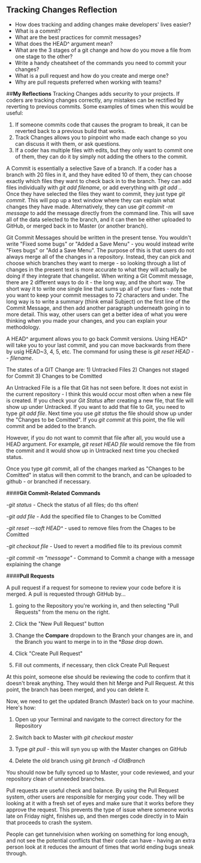 ## Tracking Changes Reflection

- How does tracking and adding changes make developers' lives easier?
- What is a commit?
- What are the best practices for commit messages?
- What does the HEAD^ argument mean?
- What are the 3 stages of a git change and how do you move a file from one stage to the other?
- Write a handy cheatsheet of the commands you need to commit your changes?
- What is a pull request and how do you create and merge one?
- Why are pull requests preferred when working with teams?


##**My Reflections**
Tracking Changes adds security to your projects. If coders are tracking changes correctly, any mistakes can be rectified by reverting to previous commits. Some examples of times when this would be useful:

1) If someone commits code that causes the program to break, it can be reverted back to a previous build that works. 
2) Track Changes allows you to pinpoint who made each change so you can discuss it with them, or ask questions.
3) If a coder has multiple files with edits, but they only want to commit one of them, they can do it by simply not adding the others to the commit. 

A Commit is essentially a selective Save of a branch. If a coder has a branch with 20 files in it, and they have edited 10 of them, they can choose exactly which files they want to check back in to the branch. They can add files individually with *git add filename*, or add everything with *git add .*. Once they have selected the files they want to commit, they just type *git commit*. This will pop up a text window where they can explain what changes they have made. Alternatively, they can use *git commit -m message* to add the message directly from the command line. This will save all of the data selected to the branch, and it can then be either uploaded to GitHub, or merged back in to Master (or another branch).

Git Commit Messages should be written in the present tense. You wouldn't write "Fixed some bugs" or "Added a Save Menu" - you would instead write "Fixes bugs" or "Add a Save Menu". The purpose of this is that users do not always merge all of the changes in a repository. Instead, they can pick and choose which branches they want to merge - so looking through a list of changes in the present text is more accurate to what they will actually be doing if they integrate that changelist. When writing a Git Commit message, there are 2 different ways to do it - the long way, and the short way. The short way it to write one single line that sums up all of your fixes - note that you want to keep your commit messages to 72 characters and under. The long way is to write a summary (think email Subject) on the first line of the Commit Message, and then add another paragraph underneath going in to more detail. This way, other users can get a better idea of what you were thinking when you made your changes, and you can explain your methodology. 

A HEAD^ argument allows you to go back Commit versions. Using HEAD^ will take you to your last commit, and you can move backwards from there by usig HEAD~3, 4, 5, etc. The command for using these is *git reset HEAD -- filename*. 

The states of a GIT Change are:
	1) Untracked Files
	2) Changes not staged for Commit
	3) Changes to be Comitted

An Untracked File is a file that Git has not seen before. It does not exist in the current repository - I think this would occur most often when a new file is created. If you check your *Git Status* after creating a new file, that file will show up under Untracked. If you want to add that file to Git, you need to type *git add file*. Next time you use *git status* the file should show up under the "Changes to be Comitted". If you *git commit* at this point, the file will commit and be added to the branch. 

However, if you do not want to commit that file after all, you would use a HEAD argument. For example, *git reset HEAD file* would remove the file from the commit and it would show up in Untracked next time you checked status. 

Once you type *git commit*, all of the changes marked as "Changes to be Comitted" in status will then commit to the branch, and can be uploaded to github - or branched if necessary. 

####**Git Commit-Related Commands**

*-git status* - Check the status of all files; do ths often!

*-git add file* - Add the specified file to Changes to be Comitted

*-git reset --soft HEAD^* - used to remove files from the Chages to be Comitted

*-git checkout file* - Used to revert a modified file to its previous commit

*-git commit -m "message"* - Command to Commit a change with a message explaining the change


####**Pull Requests**

A pull request if a request for someone to review your code before it is merged. A pull is requested through GitHub by...

1)  going to the Repository you're working in, and then selecting "Pull Requests" from the menu on the right. 

2) Click the "New Pull Request" button

3) Change the **Compare** dropdown to the Branch your changes are in, and the Branch you want to merge in to in the **Base* drop down. 

4) Click "Create Pull Request"

5) Fill out comments, if necessary, then click Create Pull Request


At this point, someone else should be reviewing the code to confirm that it doesn't break anything. They would then hit Merge and Pull Request. At this point, the branch has been merged, and you can delete it. 

Now, we need to get the updated Branch (Master) back on to your machine. Here's how:

1) Open up your Terminal and navigate to the correct directory for the Repository

2) Switch back to Master with *git checkout master*

3) Type *git pull* - this will syn you up with the Master changes on GitHub

4) Delete the old branch using *git branch -d OldBranch*


You should now be fully synced up to Master, your code reviewed, and your repository clean of unneeded branches. 

Pull requests are useful check and balance. By using the Pull Request system, other users are responsible for merging your code. They will be looking at it with a fresh set of eyes and make sure that it works before they approve the request. This prevents the type of issue where someone works late on Friday night, finishes up, and then merges code directly in to Main that proceeds to crash the system. 

People can get tunnelvision when working on something for long enough, and not see the potential conflicts that their code can have - having an extra person look at it reduces the amount of times that world ending bugs sneak through. 